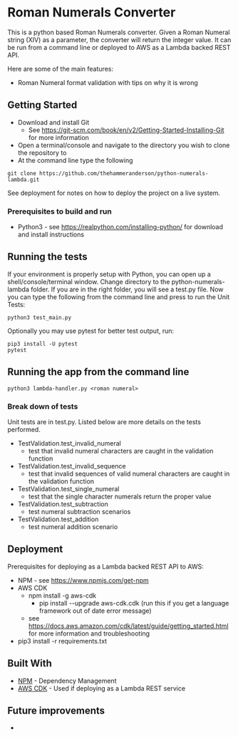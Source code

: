 # Roman Numerals Converter

This is a python based Roman Numerals converter.  Given a Roman Numeral string (XIV) as a parameter, the converter will return the integer value.  It can be run from a command line or deployed to AWS as a Lambda backed REST API.

Here are some of the main features:
* Roman Numeral format validation with tips on why it is wrong

## Getting Started

* Download and install Git
  * See https://git-scm.com/book/en/v2/Getting-Started-Installing-Git for more information
* Open a terminal/console and navigate to the directory you wish to clone the repository to
* At the command line type the following
```
git clone https://github.com/thehammeranderson/python-numerals-lambda.git
```

See deployment for notes on how to deploy the project on a live system.

### Prerequisites to build and run

* Python3 - see https://realpython.com/installing-python/ for download and install instructions

## Running the tests

If your environment is properly setup with Python, you can open up a shell/console/terminal window.  Change directory to the python-numerals-lambda folder.  If you are in the right folder, you will see a test.py file.  Now you can type the following from the command line and press <return> to run the Unit Tests:

```
python3 test_main.py
```

Optionally you may use pytest for better test output, run:
```
pip3 install -U pytest
pytest
```

## Running the app from the command line
```
python3 lambda-handler.py <roman numeral>
```

### Break down of tests

Unit tests are in test.py.  Listed below are more details on the tests performed.

* TestValidation.test_invalid_numeral
    * test that invalid numeral characters are caught in the validation function
* TestValidation.test_invalid_sequence
    * test that invalid sequences of valid numeral characters are caught in the validation function
* TestValidation.test_single_numeral
    * test that the single character numerals return the proper value
* TestValidation.test_subtraction
    * test numeral subtraction scenarios
* TestValidation.test_addition
    * test numeral addition scenario

## Deployment

Prerequisites for deploying as a Lambda backed REST API to AWS:
* NPM - see https://www.npmjs.com/get-npm
* AWS CDK
    * npm install -g aws-cdk
        * pip install --upgrade aws-cdk.cdk (run this if you get a language framework out of date error message)
    * see https://docs.aws.amazon.com/cdk/latest/guide/getting_started.html for more information and troubleshooting
* pip3 install -r requirements.txt 

## Built With

* [NPM](https://www.python.org/) - Dependency Management
* [AWS CDK](https://docs.aws.amazon.com/cdk/latest/guide/home.html) - Used if deploying as a Lambda REST service

## Future improvements

* 
